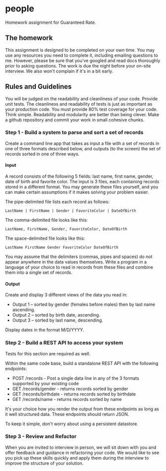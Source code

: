 # people

Homework assignment for Guaranteed Rate.


## The homework

This assignment is designed to be completed on your own time. You may
use any resources you need to complete it, including emailing
questions to me. However, please be sure that you've googled and read
docs thoroughly prior to asking questions.  The work is due the night
before your on-site interview. We also won't complain if it's in a bit
early.

## Rules and Guidelines

You will be judged on the readability and cleanliness of your code.
Provide unit tests. The cleanliness and readability of tests is just as important as your production code.
You must provide 80% test coverage for your code.
Think simple. Readability and modularity are better than being clever.
Make a github repository and commit your work in small cohesive chunks.

### Step 1 - Build a system to parse and sort a set of records

Create a command line app that takes as input a file with a set of
records in one of three formats described below, and outputs (to the
screen) the set of records sorted in one of three ways.

#### Input

A record consists of the following 5 fields: last name, first name,
gender, date of birth and favorite color. The input is 3 files, each
containing records stored in a different format. You may generate
these files yourself, and you can make certain assumptions if it makes
solving your problem easier.

The pipe-delimited file lists each record as follows:
```
LastName | FirstName | Gender | FavoriteColor | DateOfBirth
```

The comma-delimited file looks like this:
```
LastName, FirstName, Gender, FavoriteColor, DateOfBirth
```

The space-delimited file looks like this:
```
LastName FirstName Gender FavoriteColor DateOfBirth
```

You may assume that the delimiters (commas, pipes and spaces) do not
appear anywhere in the data values themselves. Write a program in a
language of your choice to read in records from these files and
combine them into a single set of records.

#### Output

Create and display 3 different views of the data you read in:

* Output 1 – sorted by gender (females before males) then by last name ascending.
* Output 2 – sorted by birth date, ascending.
* Output 3 – sorted by last name, descending.

Display dates in the format M/D/YYYY.

### Step 2 - Build a REST API to access your system

Tests for this section are required as well.

Within the same code base, build a standalone REST API with the following endpoints:

* POST /records - Post a single data line in any of the 3 formats supported by your existing code
* GET /records/gender - returns records sorted by gender
* GET /records/birthdate - returns records sorted by birthdate
* GET /records/name - returns records sorted by name

It's your choice how you render the output from these endpoints as long as it well structured data. These endpoints should return JSON.

To keep it simple, don't worry about using a persistent datastore.

### Step 3 - Review and Refactor

When you are invited to interview in person, we will sit down with you
and offer feedback and guidance in refactoring your code. We would
like to see you pick up these skills quickly and apply them during the
interview to improve the structure of your solution.
